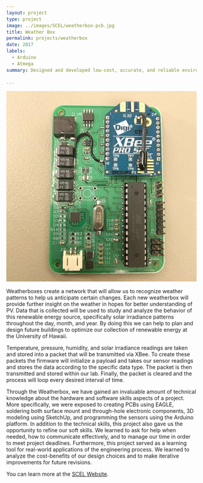 ```yaml
---
layout: project
type: project
image: ../images/SCEL/weatherbox-pcb.jpg
title: Weather Box
permalink: projects/weatherbox
date: 2017
labels:
  - Arduino
  - Atmega
summary: Designed and developed low-cost, accurate, and reliable environmental sensor modules.

---
```


<img class="ui medium right floated rounded image" src="../images/SCEL/weatherbox-pcb.jpg">


Weatherboxes create a network that will allow us to recognize weather patterns to help us anticipate certain changes. Each new weatherbox will provide further insight on the weather in hopes for better understanding of PV. Data that is collected  will be used to study and analyze the behavior of this renewable energy source, specifically solar irradiance patterns throughout the day, month, and year. By doing this we can help to plan and design future buildings to optimize our collection of renewable energy at the University of Hawaii.

Temperature, pressure, humidity, and solar irradiance readings are taken and stored into a packet that will be transmitted via XBee. To create these packets the firmware will initialize a payload and takes our sensor readings and stores the data according to the specific data type. The packet is then transmitted and stored within our lab. Finally, the packet is cleared and the process will loop every desired interval of time. 

Through the Weatherbox, we have gained an invaluable amount of technical knowledge about the hardware and software skills aspects of a project. More specifically, we were exposed to creating PCBs using EAGLE, soldering both surface mount and through-hole electronic components, 3D modeling using SketchUp, and programming the sensors using the Arduino platform.  In addition to the technical skills, this project also gave us the opportunity to refine our soft skills.  We learned to ask for help when needed, how to communicate effectively, and to manage our time in order to meet project deadlines. Furthermore, this project served as a learning tool for real-world applications of the engineering process. We learned to analyze the cost-benefits of our design choices and to make iterative improvements for future revisions.


You can learn more at the [SCEL Website](http://scel-hawaii.org/).